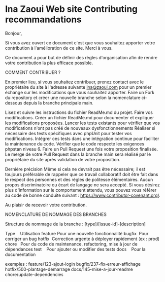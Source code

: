 # Ina Zaoui Web site Contributing recommandations

Bonjour,

Si vous avez ouvert ce document c'est que vous souhaitez apporter votre contribution à l'amélioration de ce site. Merci à vous.

Ce document a pour but de définir des règles d'organisation afin de rendre votre contribution la plus efficace possible.

COMMENT CONTRIBUER ?

En premier lieu, si vous souhaitez contribuer, prenez contact avec le propriétaire du site à l'adresse suivante ina@zaoui.com pour un premier échange sur les modifications que vous souhaitez apporter.
Faire un Fork du repository et créer une nouvelle branche selon la nomenclature ci-dessous depuis la branche principale main.

Lisez et suivre les instructions du fichier ReadMe.md du projet.
Faire vos modifications. 
Créer un fichier ReadMe.md pour documenter et expliquer les modifications proposées.
Lancer les tests existants pour vérifier que vos modifications n'ont pas créé de nouveaux dysfonctionnements
Réaliser si nécessaire des tests spécifiques avec phpUnit pour tester vos modifications.
Intégrer ces tests dans une intégration continue pour faciliter la maintenance du code.
Vérifier que le code respecte les exigences phpstan niveau 6.
Faire un Pull Request une fois votre proposition finalisée.
Le merge de votre Pull Request dans la branche main sera réalisé par le propriétaire du site après validation de votre proposition.

Dernière précision
Même si cela ne devrait pas être nécessaire; il est toujours préférable de rappeler que ce travail collaboratif doit être fait dans le respect des personnes et des règles de politesse élémentaires. Aucun propos discriminatoire ou écart de langage ne sera accepté. Si vous désirez plus d'information sur le comportement attendu, vous pouvez vous référer au code de bonne conduite suivant : https://www.contributor-covenant.org/.

Au plaisir de recevoir votre contribution.

NOMENCLATURE DE NOMMAGE DES BRANCHES

Structure de nommage de la branche :
[type]/[issue-id]-[description]

Type    Utilisation
feature Pour une nouvelle fonctionnalité
bugfix  Pour corriger un bug
hotfix  Correction urgente à déployer rapidement (ex : prod)
chore   Pour du code de maintenance, refactoring, mise à jour de dépendances
test    Pour ajouter ou modifier des tests
docs    Pour la documentation

exemples :
feature/123-ajout-login
bugfix/237-fix-erreur-affichage
hotfix/500-plantage-demarrage
docs/145-mise-a-jour-readme
chore/update-dependencies

#

